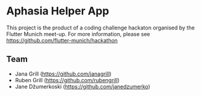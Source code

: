 # Aphasia Helper App

This project is the product of a coding challenge hackaton organised by the Flutter Munich meet-up. For more information, please see https://github.com/flutter-munich/hackathon

## Team
- Jana Grill (https://github.com/janagrill)
- Ruben Grill (https://github.com/rubengrill)
- Jane Džumerkoski (https://github.com/janedzumerko)
